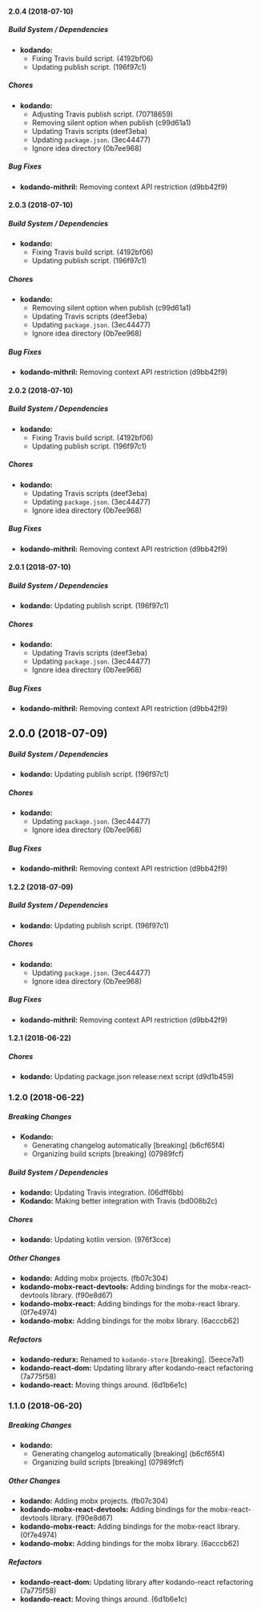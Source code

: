 #### 2.0.4 (2018-07-10)

##### Build System / Dependencies

* **kodando:**
  *  Fixing Travis build script. (4192bf06)
  *  Updating publish script. (196f97c1)

##### Chores

* **kodando:**
  *  Adjusting Travis publish script. (70718659)
  *  Removing silent option when publish (c99d61a1)
  *  Updating Travis scripts (deef3eba)
  *  Updating `package.json`. (3ec44477)
  *  Ignore idea directory (0b7ee968)

##### Bug Fixes

* **kodando-mithril:**  Removing context API restriction (d9bb42f9)

#### 2.0.3 (2018-07-10)

##### Build System / Dependencies

* **kodando:**
  *  Fixing Travis build script. (4192bf06)
  *  Updating publish script. (196f97c1)

##### Chores

* **kodando:**
  *  Removing silent option when publish (c99d61a1)
  *  Updating Travis scripts (deef3eba)
  *  Updating `package.json`. (3ec44477)
  *  Ignore idea directory (0b7ee968)

##### Bug Fixes

* **kodando-mithril:**  Removing context API restriction (d9bb42f9)

#### 2.0.2 (2018-07-10)

##### Build System / Dependencies

* **kodando:**
  *  Fixing Travis build script. (4192bf06)
  *  Updating publish script. (196f97c1)

##### Chores

* **kodando:**
  *  Updating Travis scripts (deef3eba)
  *  Updating `package.json`. (3ec44477)
  *  Ignore idea directory (0b7ee968)

##### Bug Fixes

* **kodando-mithril:**  Removing context API restriction (d9bb42f9)

#### 2.0.1 (2018-07-10)

##### Build System / Dependencies

* **kodando:**  Updating publish script. (196f97c1)

##### Chores

* **kodando:**
  *  Updating Travis scripts (deef3eba)
  *  Updating `package.json`. (3ec44477)
  *  Ignore idea directory (0b7ee968)

##### Bug Fixes

* **kodando-mithril:**  Removing context API restriction (d9bb42f9)

## 2.0.0 (2018-07-09)

##### Build System / Dependencies

* **kodando:**  Updating publish script. (196f97c1)

##### Chores

* **kodando:**
  *  Updating `package.json`. (3ec44477)
  *  Ignore idea directory (0b7ee968)

##### Bug Fixes

* **kodando-mithril:**  Removing context API restriction (d9bb42f9)

#### 1.2.2 (2018-07-09)

##### Build System / Dependencies

* **kodando:**  Updating publish script. (196f97c1)

##### Chores

* **kodando:**
  *  Updating `package.json`. (3ec44477)
  *  Ignore idea directory (0b7ee968)

##### Bug Fixes

* **kodando-mithril:**  Removing context API restriction (d9bb42f9)

#### 1.2.1 (2018-06-22)

##### Chores

* **kodando:**  Updating package.json release:next script (d9d1b459)

### 1.2.0 (2018-06-22)

##### Breaking Changes

* **Kodando:**
  *  Generating changelog automatically [breaking] (b6cf65f4)
  *  Organizing build scripts [breaking] (07989fcf)

##### Build System / Dependencies

* **kodando:**  Updating Travis integration. (06dff6bb)
* **Kodando:**  Making better integration with Travis (bd008b2c)

##### Chores

* **kodando:**  Updating kotlin version. (976f3cce)

##### Other Changes

* **kodando:**  Adding mobx projects. (fb07c304)
* **kodando-mobx-react-devtools:**  Adding bindings for the mobx-react-devtools library. (f90e8d67)
* **kodando-mobx-react:**  Adding bindings for the mobx-react library. (0f7e4974)
* **kodando-mobx:**  Adding bindings for the mobx library. (6acccb62)

##### Refactors

* **kodando-redurx:**  Renamed to `kodando-store` [breaking]. (5eece7a1)
* **kodando-react-dom:**  Updating library after kodando-react refactoring (7a775f58)
* **kodando-react:**  Moving things around. (6d1b6e1c)

### 1.1.0 (2018-06-20)

##### Breaking Changes

* **kodando:**
  *  Generating changelog automatically [breaking] (b6cf65f4)
  *  Organizing build scripts [breaking] (07989fcf)

##### Other Changes

* **kodando:**  Adding mobx projects. (fb07c304)
* **kodando-mobx-react-devtools:**  Adding bindings for the mobx-react-devtools library. (f90e8d67)
* **kodando-mobx-react:**  Adding bindings for the mobx-react library. (0f7e4974)
* **kodando-mobx:**  Adding bindings for the mobx library. (6acccb62)

##### Refactors

* **kodando-react-dom:**  Updating library after kodando-react refactoring (7a775f58)
* **kodando-react:**  Moving things around. (6d1b6e1c)
